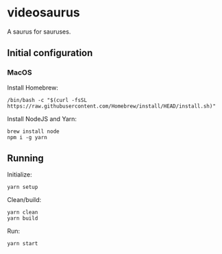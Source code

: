 # videosaurus
A saurus for sauruses.
## Initial configuration
### MacOS
Install Homebrew:

    /bin/bash -c "$(curl -fsSL https://raw.githubusercontent.com/Homebrew/install/HEAD/install.sh)"
Install NodeJS and Yarn:

    brew install node
    npm i -g yarn

## Running
Initialize:

    yarn setup
Clean/build:

    yarn clean
    yarn build
Run:

    yarn start
